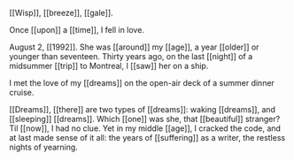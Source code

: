 [[Wisp]], [[breeze]], [[gale]].

Once [[upon]] a [[time]], I fell in love.  
  
August 2, [[1992]]. She was [[around]] my [[age]], a year [[older]] or younger than seventeen. Thirty years ago, on the last [[night]] of a midsummer [[trip]] to Montreal, I [[saw]] her on a ship.  
  
I met the love of my [[dreams]] on the open-air deck of a summer dinner cruise.  
  
[[Dreams]], [[there]] are two types of [[dreams]]: waking [[dreams]], and [[sleeping]] [[dreams]]. Which [[one]] was she, that [[beautiful]] stranger? Til [[now]], I had no clue. Yet in my middle [[age]], I cracked the code, and at last made sense of it all: the years of [[suffering]] as a writer, the restless nights of yearning.  
  
